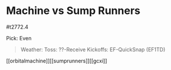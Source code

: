 # Machine vs Sump Runners

#t2772.4

Pick: Even



> Weather: 
> Toss: ??-Receive
> Kickoffs: EF-QuickSnap (EF1TD)

[[orbitalmachine]][[sumprunners]][[gcxi]]